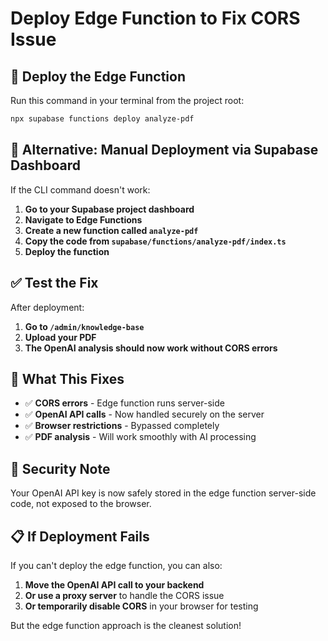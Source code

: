 # Deploy Edge Function to Fix CORS Issue

## 🚀 Deploy the Edge Function

Run this command in your terminal from the project root:

```bash
npx supabase functions deploy analyze-pdf
```

## 🔧 Alternative: Manual Deployment via Supabase Dashboard

If the CLI command doesn't work:

1. **Go to your Supabase project dashboard**
2. **Navigate to Edge Functions**
3. **Create a new function called `analyze-pdf`**
4. **Copy the code from `supabase/functions/analyze-pdf/index.ts`**
5. **Deploy the function**

## ✅ Test the Fix

After deployment:

1. **Go to `/admin/knowledge-base`**
2. **Upload your PDF**
3. **The OpenAI analysis should now work without CORS errors**

## 🎯 What This Fixes

- ✅ **CORS errors** - Edge function runs server-side
- ✅ **OpenAI API calls** - Now handled securely on the server
- ✅ **Browser restrictions** - Bypassed completely
- ✅ **PDF analysis** - Will work smoothly with AI processing

## 🔑 Security Note

Your OpenAI API key is now safely stored in the edge function server-side code, not exposed to the browser.

## 📋 If Deployment Fails

If you can't deploy the edge function, you can also:

1. **Move the OpenAI API call to your backend**
2. **Or use a proxy server** to handle the CORS issue
3. **Or temporarily disable CORS** in your browser for testing

But the edge function approach is the cleanest solution!